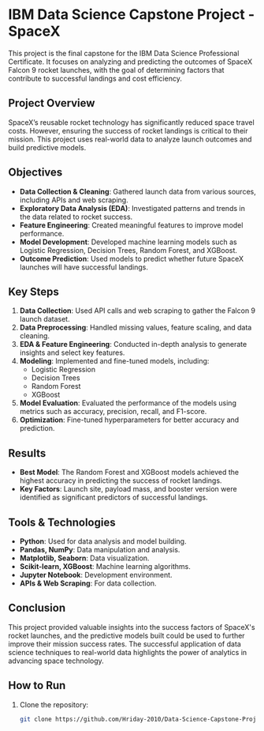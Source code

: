 # IBM Data Science Capstone Project - SpaceX

This project is the final capstone for the IBM Data Science Professional Certificate. It focuses on analyzing and predicting the outcomes of SpaceX Falcon 9 rocket launches, with the goal of determining factors that contribute to successful landings and cost efficiency.

## Project Overview

SpaceX’s reusable rocket technology has significantly reduced space travel costs. However, ensuring the success of rocket landings is critical to their mission. This project uses real-world data to analyze launch outcomes and build predictive models.

## Objectives

- **Data Collection & Cleaning**: Gathered launch data from various sources, including APIs and web scraping.
- **Exploratory Data Analysis (EDA)**: Investigated patterns and trends in the data related to rocket success.
- **Feature Engineering**: Created meaningful features to improve model performance.
- **Model Development**: Developed machine learning models such as Logistic Regression, Decision Trees, Random Forest, and XGBoost.
- **Outcome Prediction**: Used models to predict whether future SpaceX launches will have successful landings.

## Key Steps

1. **Data Collection**: Used API calls and web scraping to gather the Falcon 9 launch dataset.
2. **Data Preprocessing**: Handled missing values, feature scaling, and data cleaning.
3. **EDA & Feature Engineering**: Conducted in-depth analysis to generate insights and select key features.
4. **Modeling**: Implemented and fine-tuned models, including:
   - Logistic Regression
   - Decision Trees
   - Random Forest
   - XGBoost
5. **Model Evaluation**: Evaluated the performance of the models using metrics such as accuracy, precision, recall, and F1-score.
6. **Optimization**: Fine-tuned hyperparameters for better accuracy and prediction.

## Results

- **Best Model**: The Random Forest and XGBoost models achieved the highest accuracy in predicting the success of rocket landings.
- **Key Factors**: Launch site, payload mass, and booster version were identified as significant predictors of successful landings.

## Tools & Technologies

- **Python**: Used for data analysis and model building.
- **Pandas, NumPy**: Data manipulation and analysis.
- **Matplotlib, Seaborn**: Data visualization.
- **Scikit-learn, XGBoost**: Machine learning algorithms.
- **Jupyter Notebook**: Development environment.
- **APIs & Web Scraping**: For data collection.

## Conclusion

This project provided valuable insights into the success factors of SpaceX's rocket launches, and the predictive models built could be used to further improve their mission success rates. The successful application of data science techniques to real-world data highlights the power of analytics in advancing space technology.

## How to Run

1. Clone the repository:
   ```bash
   git clone https://github.com/Hriday-2010/Data-Science-Capstone-Project-SPACEX-IBM-.git
